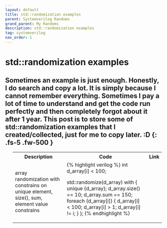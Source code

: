 ```yaml
---
layout: default
title: std::randomization examples
parent: Systemverilog Randoms
grand_parent: My Randoms
description: std::randomization examples
tag: systemverilog
nav_order: 1
---
```

# std::randomization examples
Sometimes an example is just enough.
Honestly, I do search and copy a lot. It is simply because I cannot remember everything.
Sometimes I pay a lot of time to understand and get the code run perfectly and then completely forgot about it after 1 year.
This post is to store some of std::randomization examples that I created/collected, just for me to copy later. :D
{: .fs-5 .fw-500 }
---

<div> <ul> <table>
   <tr>
      <th> Description </th>
      <th> Code </th>
      <th> Link </th>
   </tr>
   <tr>
      <td> array randomization with constrains on unique element, size(), sum, element value constrains </td>
      <td>
      <div class="code">
      {% highlight verilog %}
  int d_array[i] < 100;

  std::randomize(d_array) with {                                
    unique {d_array};
    d_array.size() == 10;
    d_array.sum    == 150;
    foreach (d_array[i]) {
      d_array[i] < 100;
      d_array[i] > 1;
      d_array[i] != i;
    } };
      {% endhighlight %}
      </div>
      </td>
      <td>
      <a href="https://www.edaplayground.com/x/5nYm" title="std::randomization example for array">
      <svg width="25" height="25" viewBox="0 -0.1 2 2" class="customsvg"> <use xlink:href="#svg-edaplay"></use></svg></a>
      </td>
   </tr>
</table></ul></div>



